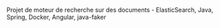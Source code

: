 Projet de moteur de recherche sur des documents - ElasticSearch, Java, Spring, Docker, Angular, java-faker
